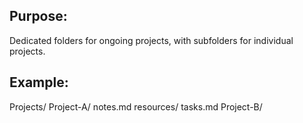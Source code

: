 ## Purpose: 
Dedicated folders for ongoing projects, with subfolders for individual projects.

## Example:

Projects/
  Project-A/
    notes.md
    resources/
    tasks.md
  Project-B/
